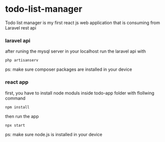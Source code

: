 # todo-list-manager
Todo list manager is my first react js web application that is consuming from Laravel rest api

### laravel api
after runing the mysql server in your localhost run the laravel api with
```
php artisanserv
```
ps: make sure composer packages are installed in your device

### react app
first, you have to install node moduls inside todo-app folder with flollwing command
```
npm install
```
then run the app
```
npx start
```
ps: make sure node.js is installed in your device